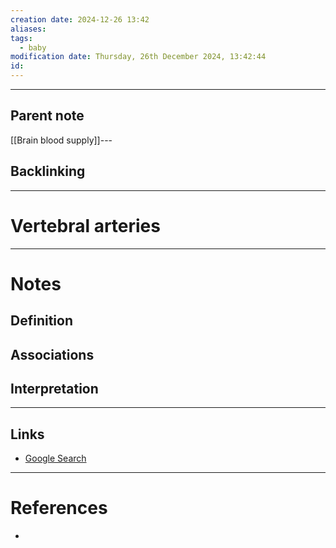 ```yaml
---
creation date: 2024-12-26 13:42
aliases: 
tags:
  - baby
modification date: Thursday, 26th December 2024, 13:42:44
id:
---
```

---

## Parent note
[[Brain blood supply]]---
## Backlinking


---
# Vertebral arteries


---
# Notes

## Definition

## Associations

## Interpretation

---
## Links
- [Google Search](https://www.google.com/search?q=Vertebral+arteries)

---
# References
+ 